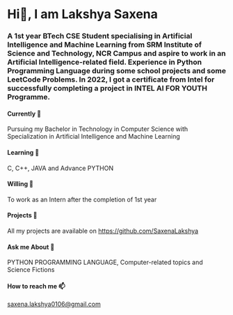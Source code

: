 # Hi👋, I am Lakshya Saxena
### A 1st year BTech CSE Student specialising in Artificial Intelligence and Machine Learning from SRM Institute of Science and Technology, NCR Campus and aspire to work in an Artificial Intelligence-related field. Experience in Python Programming Language during some school projects and some LeetCode Problems. In 2022, I got a certificate from Intel for successfully completing a project in INTEL AI FOR YOUTH Programme.
#### Currently 🔭
Pursuing my Bachelor in Technology in Computer Science with Specialization in Artificial Intelligence and Machine Learning
#### Learning 🌱
C, C++, JAVA and Advance PYTHON
#### Willing 🤝
To work as an Intern after the completion of 1st year
#### Projects 💫
All my projects are available on https://github.com/SaxenaLakshya
#### Ask me About 💬
PYTHON PROGRAMMING LANGUAGE, Computer-related topics and Science Fictions
#### How to reach me 📫
saxena.lakshya0106@gmail.com

